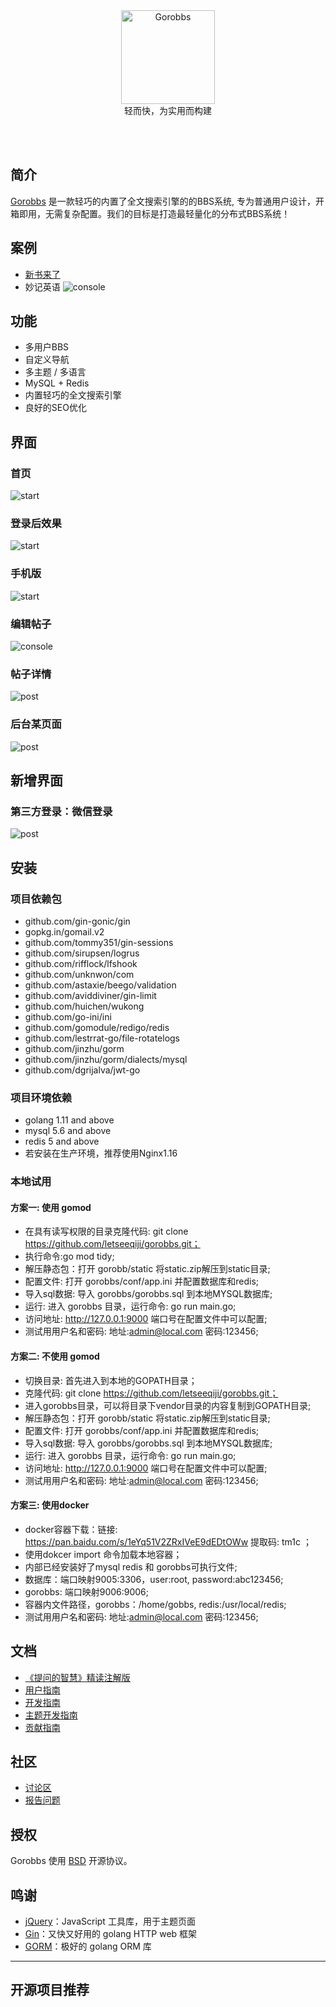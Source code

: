 <div align="center">
<img alt="Gorobbs" width="150rpm"  src="https://github.com/letseeqiji/gorobbs/blob/master/doc/gr.png">
 <br>
 轻而快，为实用而构建
</div>


<br><br>

</p>

## 简介

[Gorobbs](https://github.com/letseeqiji/gorobbs) 是一款轻巧的内置了全文搜索引擎的的BBS系统, 专为普通用户设计，开箱即用，无需复杂配置。我们的目标是打造最轻量化的分布式BBS系统！

## 案例

* [新书来了](https://www.xinshulaile.com)
* 妙记英语
![console](https://github.com/letseeqiji/gorobbs/blob/master/doc/miaoji.png)

## 功能

* 多用户BBS
* 自定义导航
* 多主题 / 多语言
* MySQL + Redis
* 内置轻巧的全文搜索引擎
* 良好的SEO优化

## 界面

### 首页

![start](https://github.com/letseeqiji/gorobbs/blob/master/doc/index.png)

### 登录后效果

![start](https://github.com/letseeqiji/gorobbs/blob/master/doc/login.png)

### 手机版

![start](https://github.com/letseeqiji/gorobbs/blob/master/doc/mobile.png)

### 编辑帖子

![console](https://github.com/letseeqiji/gorobbs/blob/master/doc/thread.png)

### 帖子详情

![post](https://github.com/letseeqiji/gorobbs/blob/master/doc/detail.png)

### 后台某页面

![post](https://github.com/letseeqiji/gorobbs/blob/master/doc/tags.png)

## 新增界面

### 第三方登录：微信登录

![post](https://github.com/letseeqiji/gorobbs/blob/master/doc/wechatlogin.png)

## 安装

### 项目依赖包
 * github.com/gin-gonic/gin
 * gopkg.in/gomail.v2
 * github.com/tommy351/gin-sessions
 * github.com/sirupsen/logrus
 * github.com/rifflock/lfshook
 * github.com/unknwon/com
 * github.com/astaxie/beego/validation
 * github.com/aviddiviner/gin-limit
 * github.com/huichen/wukong
 * github.com/go-ini/ini
 * github.com/gomodule/redigo/redis
 * github.com/lestrrat-go/file-rotatelogs
 * github.com/jinzhu/gorm
 * github.com/jinzhu/gorm/dialects/mysql
 * github.com/dgrijalva/jwt-go

### 项目环境依赖
 * golang 1.11 and above
 * mysql 5.6 and above
 * redis 5 and above
 * 若安装在生产环境，推荐使用Nginx1.16

### 本地试用

#### 方案一: 使用 gomod

- 在具有读写权限的目录克隆代码: git clone https://github.com/letseeqiji/gorobbs.git；
- 执行命令:go mod tidy;
- 解压静态包：打开 gorobb/static 将static.zip解压到static目录;
- 配置文件: 打开 gorobbs/conf/app.ini 并配置数据库和redis;
- 导入sql数据: 导入 gorobbs/gorobbs.sql 到本地MYSQL数据库;
- 运行: 进入 gorobbs 目录，运行命令: go run main.go;
- 访问地址: http://127.0.0.1:9000  端口号在配置文件中可以配置;
- 测试用用户名和密码:  地址:admin@local.com   密码:123456;

#### 方案二: 不使用 gomod

- 切换目录: 首先进入到本地的GOPATH目录；
- 克隆代码: git clone https://github.com/letseeqiji/gorobbs.git；
- 进入gorobbs目录，可以将目录下vendor目录的内容复制到GOPATH目录;
- 解压静态包：打开 gorobb/static 将static.zip解压到static目录;
- 配置文件: 打开 gorobbs/conf/app.ini 并配置数据库和redis;
- 导入sql数据: 导入 gorobbs/gorobbs.sql 到本地MYSQL数据库;
- 运行: 进入 gorobbs 目录，运行命令: go run main.go;
- 访问地址: http://127.0.0.1:9000  端口号在配置文件中可以配置;
- 测试用用户名和密码:  地址:admin@local.com   密码:123456;

#### 方案三: 使用docker

- docker容器下载：链接: https://pan.baidu.com/s/1eYq51V2ZRxIVeE9dEDtOWw 提取码: tm1c ；
- 使用dokcer import 命令加载本地容器；
- 内部已经安装好了mysql redis 和 gorobbs可执行文件;
- 数据库：端口映射9005:3306，user:root, password:abc123456;
- gorobbs: 端口映射9006:9006;
- 容器内文件路径，gorobbs：/home/gobbs, redis:/usr/local/redis;
- 测试用用户名和密码:  地址:admin@local.com   密码:123456;


## 文档

* [《提问的智慧》精读注解版](https://#)
* [用户指南](https://#)
* [开发指南](https://#)
* [主题开发指南](https://#)
* [贡献指南](https://#)

## 社区

* [讨论区](https://#)
* [报告问题](https://#)

## 授权

Gorobbs 使用 [BSD](https://#) 开源协议。

## 鸣谢

* [jQuery](https://github.com/jquery/jquery)：JavaScript 工具库，用于主题页面
* [Gin](https://github.com/gin-gonic/gin)：又快又好用的 golang HTTP web 框架
* [GORM](https://github.com/jinzhu/gorm)：极好的 golang ORM 库


---

## 开源项目推荐

